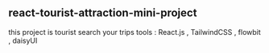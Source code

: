 ## react-tourist-attraction-mini-project

this project is tourist search your trips
tools : React.js , TailwindCSS , flowbit , daisyUI

